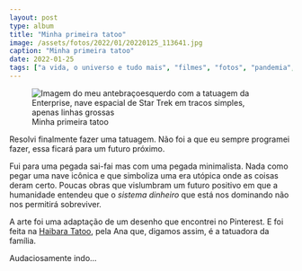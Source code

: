```yaml
---
layout: post
type: album
title: "Minha primeira tatoo"
image: /assets/fotos/2022/01/20220125_113641.jpg
caption: "Minha primeira tatoo"
date: 2022-01-25
tags: ["a vida, o universo e tudo mais", "filmes", "fotos", "pandemia", "tatuagem"]
---
```

<figure class="foto-post">
            <img src="{{ site.baseurl }}/assets/fotos/2022/01/20220125_113641.jpg" alt="Imagem do meu antebraçoesquerdo com a tatuagem da Enterprise, nave espacial de Star Trek em tracos simples, apenas linhas grossas" title="Minha primeira tatoo">
<figcaption>Minha primeira tatoo</figcaption>
</figure>
Resolvi finalmente fazer uma tatuagem. Não foi a que eu sempre programei fazer, essa ficará para um futuro próximo.  

Fui para uma pegada sai-fai mas com uma pegada minimalista. Nada como pegar uma nave icônica e que simboliza uma era utópica onde as coisas deram certo. Poucas obras que vislumbram um futuro positivo em que a humanidade entendeu que o *sistema dinheiro* que está nos dominando não nos permitirá sobreviver.  

A arte foi uma adaptação de um desenho que encontrei no Pinterest. E foi feita na [Haibara Tatoo](https://www.instagram.com/haibaratattoo?igsh=MnY5dzR6bGRuc2Fk), pela Ana que, digamos assim, é a tatuadora da família.

Audaciosamente indo...
